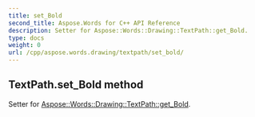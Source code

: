 ```yaml
---
title: set_Bold
second_title: Aspose.Words for C++ API Reference
description: Setter for Aspose::Words::Drawing::TextPath::get_Bold. 
type: docs
weight: 0
url: /cpp/aspose.words.drawing/textpath/set_bold/
---
```

## TextPath.set_Bold method


Setter for [Aspose::Words::Drawing::TextPath::get_Bold](./get_bold/).

